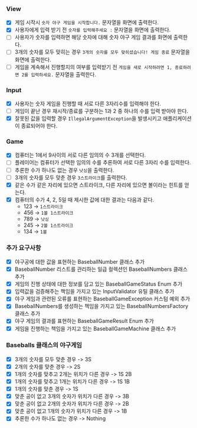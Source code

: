 ### View

- [x]  게임 시작시 `숫자 야구 게임을 시작합니다.` 문자열을 화면에 출력한다.
- [x]  사용자에게 입력 받기 전 `숫자를 입력해주세요 :`  문자열을 화면에 출력한다.
- [ ]  사용자가 숫자를 입력하면 해당 숫자에 대해 숫자 야구 게임 결과를 화면에 출력한다.
- [ ]  3개의 숫자를 모두 맞히는 경우 `3개의 숫자를 모두 맞히셨습니다! 게임 종료` 문자열을 화면에 출력한다.
- [ ]  게임을 계속해서 진행할지의 여부를 입력받기 전 `게임을 새로 시작하려면 1, 종료하려면 2를 입력하세요.` 문자열을 출력한다.

### Input

- [x]  사용자는 숫자 게임을 진행할 때 서로 다른 3자리수를 입력해야 한다.
- [ ]  게임이 끝난 경우 재시작/종료를 구분하는 1과 2 중 하나의 수를 입력 받아야 한다.
- [x]  잘못된 값을 입력할 경우 `IllegalArgumentException`을 발생시키고 애플리케이션이 종료되어야 한다.

### Game

- [x]  컴퓨터는 1에서 9사이의 서로 다른 임의의 수 3개를 선택한다.
- [ ]  플레이어는 컴퓨터가 선택한 임의의 수를 추론하여 서로 다른 3자리 수를 입력한다.
- [ ]  추론한 수가 하나도 없는 경우 `낫싱`을 출력한다.
- [ ]  3개의 숫자를 모두 맞춘 경우 `3스트라이크`를 출력한다.
- [x]  같은 수가 같은 자리에 있으면 스트라이크, 다른 자리에 있으면 볼이라는 힌트를 얻는다.
- [x]  컴퓨터의 수가 4, 2, 5일 때 제시한 값에 대한 결과는 다음과 같다.
    - 123 → `1스트라이크`
    - 456 → `1볼 1스트라이크`
    - 789 → `낫싱`
    - 245 → `2볼 1스트라이크`
    - 134 → `1볼`

### 추가 요구사항

- [x]  야구공에 대한 값을 표현하는 BaseballNumber 클래스 추가
- [x]  BaseballNumber 리스트를 관리하는 일급 컬렉션인 BaseballNumbers 클래스 추가
- [x]  게임의 진행 상태에 대한 정보를 담고 있는 BaseballGameStatus Enum 추가
- [x]  입력값을 검증해주는 책임을 가지고 있는 InputValidator 유틸 클래스 추가
- [x]  야구 게임과 관련된 오류를 표현하는 BaseballGameException 커스텀 예외 추가
- [x]  BaseballNumbers를 생성하는 책임을 가지고 있는 BaseballNumbersFactory 클래스 추가
- [x]  야구 게임의 결과를 표현하는 BaseballGameResult Enum 추가
- [x]  게임을 진행하는 책임을 가지고 있는 BaseballGameMachine 클래스 추가

### Baseballs 클래스의 야구게임

- [x]  3개의 숫자를 모두 맞춘 경우 -> 3S
- [x]  2개의 숫자를 맞춘 경우 -> 2S
- [x]  1개의 숫자를 맞추고 2개는 위치가 다른 경우 -> 1S 2B
- [x]  1개의 숫자를 맞추고 1개는 위치가 다른 경우 -> 1S 1B
- [x]  1개의 숫자를 맞춘 경우 -> 1S
- [x]  맞춘 공이 없고 3개의 숫자가 위치가 다른 경우 -> 3B
- [x]  맞춘 공이 없고 2개의 숫자가 위치가 다른 경우 -> 2B
- [x]  맞춘 공이 없고 1개의 숫자가 위치가 다른 경우 -> 1B
- [x]  추론한 수가 하나도 없는 경우 -> Nothing
